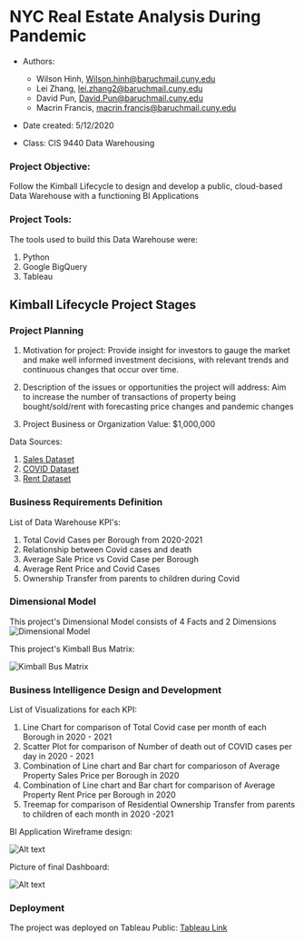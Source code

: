 # NYC Real Estate Analysis During Pandemic

- Authors:
	* Wilson Hinh, Wilson.hinh@baruchmail.cuny.edu
 	* Lei Zhang, lei.zhang2@baruchmail.cuny.edu
 	* David Pun, David.Pun@baruchmail.cuny.edu
 	* Macrin Francis, macrin.francis@baruchmail.cuny.edu 

- Date created: 5/12/2020
- Class: CIS 9440 Data Warehousing

### Project Objective: 
Follow the Kimball Lifecycle to design and develop a public, cloud-based Data Warehouse with a functioning BI Applications

### Project Tools:
The tools used to build this Data Warehouse were: 
1. Python
2. Google BigQuery
3. Tableau

## Kimball Lifecycle Project Stages

### Project Planning

1. Motivation for project:
Provide insight for investors to gauge the market and make well informed investment decisions, with relevant trends and continuous changes that occur over time. 

2. Description of the issues or opportunities the project will address:
Aim to increase the number of transactions of property being bought/sold/rent with forecasting price changes and pandemic changes

3. Project Business or Organization Value:
$1,000,000

Data Sources:
1. [Sales Dataset](https://www1.nyc.gov/site/finance/taxes/property-rolling-sales-data.page)
2. [COVID Dataset](https://github.com/nychealth/coronavirus-data)
3. [Rent Dataset](https://streeteasy.com/blog/data-dashboard/?agg=Total&metric=Inventory&type=Sales&bedrooms=Any%20Bedrooms&property=Any%20Property%20Type&minDate=2010-01-01&maxDate=2021-03-01&area=Flatiron,Brooklyn%20Heights)

### Business Requirements Definition

List of Data Warehouse KPI's:
1. Total Covid Cases per Borough from 2020-2021
2. Relationship between Covid cases and death
3. Average Sale Price vs Covid Case per Borough
4. Average Rent Price and Covid Cases
5. Ownership Transfer from parents to children during Covid

### Dimensional Model

This project's Dimensional Model consists of 4 Facts and 2 Dimensions
![Dimensional Model](https://github.com/leizhangg/NYC_Property_Sale_COVID/blob/main/image/dimFact%20table-2.png)


This project's Kimball Bus Matrix:

![Kimball Bus Matrix](https://github.com/leizhangg/NYC_Property_Sale_COVID/blob/main/image/kimball%20bus%20metrix.png)


### Business Intelligence Design and Development

List of Visualizations for each KPI:
1. Line Chart for comparison of Total Covid case per month  of each Borough in 2020 - 2021
2. Scatter Plot for comparison of Number of death out of COVID cases per day in 2020 - 2021 
3. Combination of Line chart and Bar chart for comparioson of Average Property Sales Price per Borough in 2020
4. Combination of Line chart and Bar chart for comparison of Average Property Rent Price per Borough in 2020
5. Treemap for comparison of Residential Ownership Transfer from parents to children of each month in 2020 -2021

BI Application Wireframe design:

![Alt text](https://github.com/leizhangg/NYC_Property_Sale_COVID/blob/main/image/Untitled%20Diagram.png)

Picture of final Dashboard:

![Alt text](https://github.com/leizhangg/NYC_Property_Sale_COVID/blob/main/image/Dashboard%201.png)

### Deployment

The project was deployed on Tableau Public: [Tableau Link](https://public.tableau.com/profile/lei.zhang3361#!/vizhome/m44/Dashboard1)
